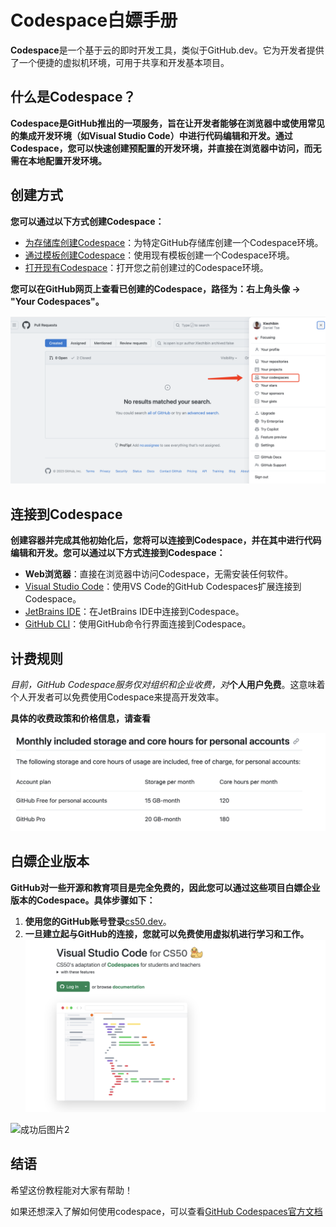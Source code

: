 # Codespace白嫖手册

**Codespace**是一个基于云的即时开发工具，类似于GitHub.dev。它为开发者提供了一个便捷的虚拟机环境，可用于共享和开发基本项目。

## 什么是Codespace？

**Codespace是GitHub推出的一项服务，旨在让开发者能够在浏览器中或使用常见的集成开发环境（如Visual Studio Code）中进行代码编辑和开发。通过Codespace，您可以快速创建预配置的开发环境，并直接在浏览器中访问，而无需在本地配置开发环境。**

## 创建方式

**您可以通过以下方式创建Codespace：**

* [为存储库创建Codespace](https://docs.github.com/zh/codespaces/developing-in-codespaces/creating-a-codespace-for-a-repository)：为特定GitHub存储库创建一个Codespace环境。
* [通过模板创建Codespace](https://docs.github.com/zh/codespaces/developing-in-codespaces/creating-a-codespace-from-a-template)：使用现有模板创建一个Codespace环境。
* [打开现有Codespace](https://docs.github.com/zh/codespaces/developing-in-codespaces/opening-an-existing-codespace)：打开您之前创建过的Codespace环境。

**您可以在GitHub网页上查看已创建的Codespace，路径为：右上角头像 -> "Your Codespaces"。**

![Codespace查看路径示意图](./images/image-open-location.png)

## 连接到Codespace

**创建容器并完成其他初始化后，您将可以连接到Codespace，并在其中进行代码编辑和开发。您可以通过以下方式连接到Codespace：**

* **Web浏览器**：直接在浏览器中访问Codespace，无需安装任何软件。
* [Visual Studio Code](https://docs.github.com/zh/codespaces/developing-in-codespaces/using-github-codespaces-in-visual-studio-code)：使用VS Code的GitHub Codespaces扩展连接到Codespace。
* [JetBrains IDE](https://docs.github.com/zh/codespaces/developing-in-codespaces/using-github-codespaces-in-your-jetbrains-ide)：在JetBrains IDE中连接到Codespace。
* [GitHub CLI](https://docs.github.com/zh/codespaces/developing-in-codespaces/using-github-codespaces-with-github-cli)：使用GitHub命令行界面连接到Codespace。

## 计费规则

*目前，GitHub Codespace服务仅对组织和企业收费，对***个人用户免费**。这意味着个人开发者可以免费使用Codespace来提高开发效率。

**具体的收费政策和价格信息，请查看**

![Codespace计费规则截图](./images/image-fee.png)

## 白嫖企业版本

**GitHub对一些开源和教育项目是完全免费的，因此您可以通过这些项目白嫖企业版本的Codespace。具体步骤如下：**

1. **使用您的GitHub账号登录**[cs50.dev](https://cs50.dev/)。
2. **一旦建立起与GitHub的连接，您就可以免费使用虚拟机进行学习和工作。**
![成功后图片1](./images/image-code-cs50.png)

![成功后图片2](./images/mage-enter-sucess.png)

## 结语

希望这份教程能对大家有帮助！

如果还想深入了解如何使用codespace，可以查看[GitHub Codespaces官方文档](https://docs.github.com/zh/codespaces/getting-started/quickstart#introduction)
